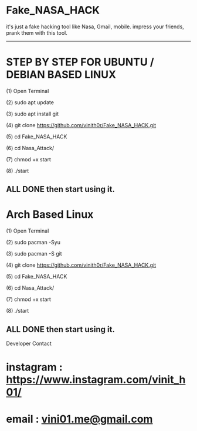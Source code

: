 # Fake_NASA_HACK
it's just a fake hacking tool like Nasa, Gmail, mobile.
impress your friends, prank them with this tool.

---------------------------------------------------------------------------------
# STEP BY STEP FOR UBUNTU / DEBIAN BASED LINUX

(1) Open Terminal

(2) sudo apt update

(3) sudo apt install git

(4) git clone https://github.com/vinith0r/Fake_NASA_HACK.git

(5) cd Fake_NASA_HACK

(6) cd Nasa_Attack/

(7) chmod +x start

(8) ./start

ALL DONE then start using it.
------------------------------------------------------------------------------------------
# Arch Based Linux

(1) Open Terminal

(2) sudo pacman -Syu

(3) sudo pacman -S git

(4) git clone https://github.com/vinith0r/Fake_NASA_HACK.git

(5) cd Fake_NASA_HACK

(6) cd Nasa_Attack/

(7) chmod +x start

(8) ./start

ALL DONE then start using it.
-------------------------------------------------------------------------------------------------

Developer Contact
# instagram : https://www.instagram.com/vinit_h01/
# email     : vini01.me@gmail.com
